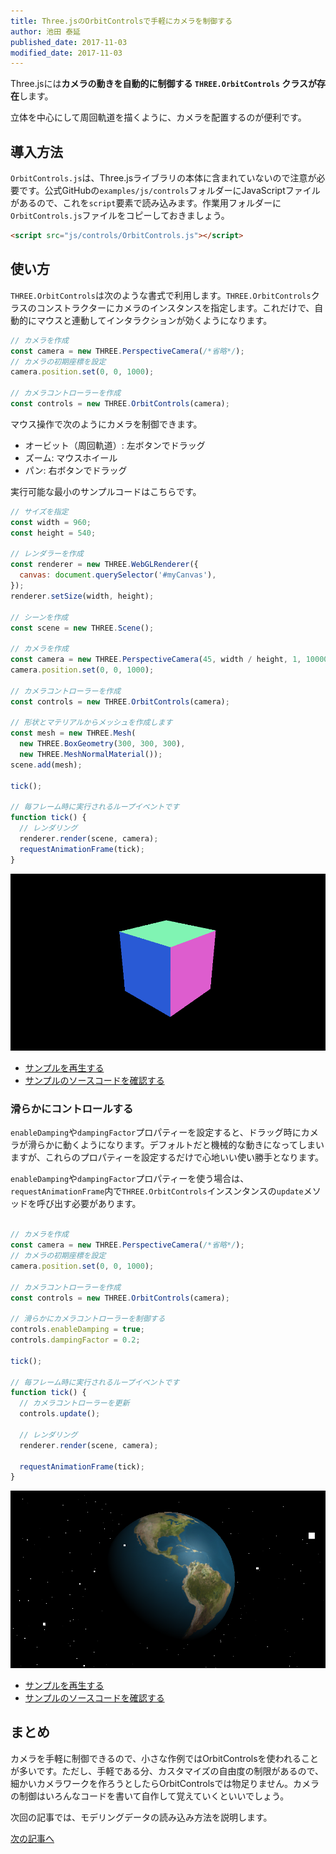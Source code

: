 ```yaml
---
title: Three.jsのOrbitControlsで手軽にカメラを制御する
author: 池田 泰延
published_date: 2017-11-03
modified_date: 2017-11-03
---
```


Three.jsには**カメラの動きを自動的に制御する `THREE.OrbitControls` クラスが存在**します。


立体を中心にして周回軌道を描くように、カメラを配置するのが便利です。

## 導入方法

`OrbitControls.js`は、Three.jsライブラリの本体に含まれていないので注意が必要です。公式GitHubの`examples/js/controls`フォルダーにJavaScriptファイルがあるので、これを`script`要素で読み込みます。作業用フォルダーに`OrbitControls.js`ファイルをコピーしておきましょう。

```html
<script src="js/controls/OrbitControls.js"></script>
```




## 使い方

`THREE.OrbitControls`は次のような書式で利用します。`THREE.OrbitControls`クラスのコンストラクターにカメラのインスタンスを指定します。これだけで、自動的にマウスと連動してインタラクションが効くようになります。

```js
// カメラを作成
const camera = new THREE.PerspectiveCamera(/*省略*/);
// カメラの初期座標を設定
camera.position.set(0, 0, 1000);

// カメラコントローラーを作成
const controls = new THREE.OrbitControls(camera);
```

マウス操作で次のようにカメラを制御できます。

- オービット（周回軌道）: 左ボタンでドラッグ
- ズーム: マウスホイール
- パン: 右ボタンでドラッグ


実行可能な最小のサンプルコードはこちらです。

```js
// サイズを指定
const width = 960;
const height = 540;

// レンダラーを作成
const renderer = new THREE.WebGLRenderer({
  canvas: document.querySelector('#myCanvas'),
});
renderer.setSize(width, height);

// シーンを作成
const scene = new THREE.Scene();

// カメラを作成
const camera = new THREE.PerspectiveCamera(45, width / height, 1, 10000);
camera.position.set(0, 0, 1000);

// カメラコントローラーを作成
const controls = new THREE.OrbitControls(camera);

// 形状とマテリアルからメッシュを作成します
const mesh = new THREE.Mesh(
  new THREE.BoxGeometry(300, 300, 300),
  new THREE.MeshNormalMaterial());
scene.add(mesh);

tick();

// 毎フレーム時に実行されるループイベントです
function tick() {
  // レンダリング
  renderer.render(scene, camera);
  requestAnimationFrame(tick);
}
```


![](../imgs/camera_orbitcontrols_basic.png)

- [サンプルを再生する](https://ics-creative.github.io/tutorial-three/samples/camera_orbitcontrols_basic.html)
- [サンプルのソースコードを確認する](../samples/camera_orbitcontrols_basic.html)




### 滑らかにコントロールする

`enableDamping`や`dampingFactor`プロパティーを設定すると、ドラッグ時にカメラが滑らかに動くようになります。デフォルトだと機械的な動きになってしまいますが、これらのプロパティーを設定するだけで心地いい使い勝手となります。

`enableDamping`や`dampingFactor`プロパティーを使う場合は、`requestAnimationFrame`内で`THREE.OrbitControls`インスンタンスの`update`メソッドを呼び出す必要があります。

```js

// カメラを作成
const camera = new THREE.PerspectiveCamera(/*省略*/);
// カメラの初期座標を設定
camera.position.set(0, 0, 1000);

// カメラコントローラーを作成
const controls = new THREE.OrbitControls(camera);

// 滑らかにカメラコントローラーを制御する
controls.enableDamping = true;
controls.dampingFactor = 0.2;

tick();

// 毎フレーム時に実行されるループイベントです
function tick() {
  // カメラコントローラーを更新
  controls.update();

  // レンダリング
  renderer.render(scene, camera);

  requestAnimationFrame(tick);
}
```


![](../imgs/camera_orbitcontrols.png)

- [サンプルを再生する](https://ics-creative.github.io/tutorial-three/samples/camera_orbitcontrols.html)
- [サンプルのソースコードを確認する](../samples/camera_orbitcontrols.html)



## まとめ

カメラを手軽に制御できるので、小さな作例ではOrbitControlsを使われることが多いです。ただし、手軽である分、カスタマイズの自由度の制限があるので、細かいカメラワークを作ろうとしたらOrbitControlsでは物足りません。カメラの制御はいろんなコードを書いて自作して覚えていくといいでしょう。


次回の記事では、モデリングデータの読み込み方法を説明します。

[次の記事へ](model_basic.md)


